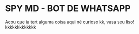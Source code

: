 # SPY MD - BOT DE WHATSAPP
Acou que ia tert alguma coisa aqui né curioso kk, vasa seu liso! kkkkkkkkkkkkk

